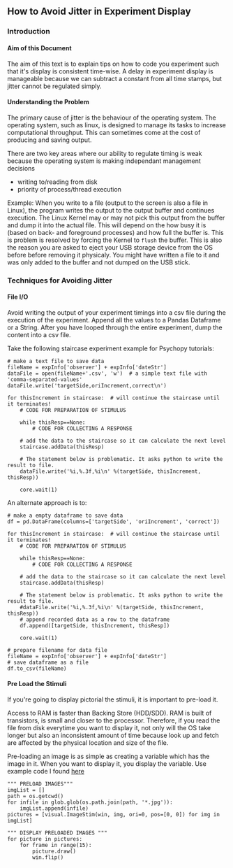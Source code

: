 ## How to Avoid Jitter in Experiment Display

### Introduction
#### Aim of this Document
The aim of this text is to explain tips on how to code you experiment such that it's display is consistent time-wise. A delay in experiment display is manageable because we can subtract a constant from all time stamps, but jitter cannot be regulated simply.

#### Understanding the Problem
The primary cause of jitter is the behaviour of the operating system. The operating system, such as linux, is designed to manage its tasks to increase computational throughput. This can sometimes come at the cost of producing and saving output.

There are two key areas where our ability to regulate timing is weak because the operating system is making independant management decisions
- writing to/reading from disk
- priority of process/thread execution

Example:
When you write to a file (output to the screen is also a file in Linux), the program writes the output to the output buffer and continues execution. The Linux Kernel may or may not pick this output from the buffer and dump it into the actual file. This will depend on the how busy it is (based on back- and foreground processes) and how full the buffer is.
This is problem is resolved by forcing the Kernel to `flush` the buffer. This is also the reason you are asked to eject your USB storage device from the OS before before removing it physicaly. You might have written a file to it and was only added to the buffer and not dumped on the USB stick.

### Techniques for Avoiding Jitter
#### File I/O
Avoid writing the output of your experiment timings into a csv file during the execution of the experiment. Append all the values to a Pandas Dataframe or a String. After you have looped through the entire experiment, dump the content into a csv file.

Take the following staircase experiment example for Psychopy tutorials:
```python3
# make a text file to save data
fileName = expInfo['observer'] + expInfo['dateStr']
dataFile = open(fileName+'.csv', 'w')  # a simple text file with 'comma-separated-values'
dataFile.write('targetSide,oriIncrement,correct\n')

for thisIncrement in staircase:  # will continue the staircase until it terminates!
    # CODE FOR PREPARATION OF STIMULUS

    while thisResp==None:
        # CODE FOR COLLECTING A RESPONSE

    # add the data to the staircase so it can calculate the next level
    staircase.addData(thisResp)

    # The statement below is problematic. It asks python to write the result to file.
    dataFile.write('%i,%.3f,%i\n' %(targetSide, thisIncrement, thisResp))

    core.wait(1)
```

An alternate approach is to:
```python3
# make a empty dataframe to save data
df = pd.DataFrame(columns=['targetSide', 'oriIncrement', 'correct'])

for thisIncrement in staircase:  # will continue the staircase until it terminates!
    # CODE FOR PREPARATION OF STIMULUS

    while thisResp==None:
        # CODE FOR COLLECTING A RESPONSE

    # add the data to the staircase so it can calculate the next level
    staircase.addData(thisResp)

    # The statement below is problematic. It asks python to write the result to file.
    #dataFile.write('%i,%.3f,%i\n' %(targetSide, thisIncrement, thisResp))
    # append recorded data as a row to the dataframe
    df.append([targetSide, thisIncrement, thisResp])

    core.wait(1)

# prepare filename for data file
fileName = expInfo['observer'] + expInfo['dateStr']
# save dataframe as a file
df.to_csv(fileName)
```

#### Pre Load the Stimuli
If you're going to display pictorial the stimuli, it is important to pre-load it.

Access to RAM is faster than Backing Store (HDD/SDD). RAM is built of transistors, is small and closer to the processor. Therefore, if you read the file from disk everytime you want to display it, not only will the OS take longer but also an inconsistent amount of time because look up and fetch are affected by the physical location and size of the file.

Pre-loading an image is as simple as creating a variable which has the image in it. When you want to display it, you display the variable.
Use example code I found <a href="https://discourse.psychopy.org/t/colour-imagestim-inconsistent-timing/1817/5">here</a>
```python3
""" PRELOAD IMAGES"""
imgList = []
path = os.getcwd()
for infile in glob.glob(os.path.join(path, '*.jpg')):
    imgList.append(infile)
pictures = [visual.ImageStim(win, img, ori=0, pos=[0, 0]) for img in imgList]

""" DISPLAY PRELOADED IMAGES """
for picture in pictures:
    for frame in range(15):
        picture.draw()
        win.flip()
```
